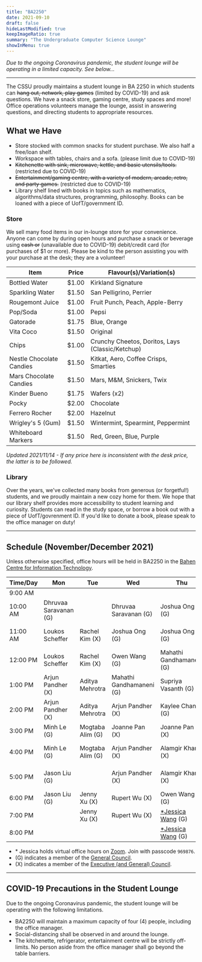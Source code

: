 ```yaml
---
title: "BA2250"
date: 2021-09-10
draft: false
hideLastModified: true
keepImageRatio: true
summary: "The Undergraduate Computer Science Lounge"
showInMenu: true
---
```


_Due to the ongoing Coronavirus pandemic, the student lounge will be operating in a limited capacity. See below..._

---

The CSSU proudly maintains a student lounge in BA 2250 in which students can ~~hang out, network, play games~~ (limited by COVID-19) and ask questions. We have a snack store, gaming centre, study spaces and more! Office operations volunteers manage the lounge, assist in answering questions, and directing students to appropriate resources.

## What we Have

- Store stocked with common snacks for student purchase. We also half a free/loan shelf.
- Workspace with tables, chairs and a sofa. (please limit due to COVID-19)
- ~~Kitchenette with sink, microwave, kettle, and basic utensils/tools.~~ (restricted due to COVID-19)
- ~~Entertainment/gaming centre, with a variety of modern, arcade, retro, and party games.~~ (restricted due to COVID-19)
- Library shelf lined with books in topics such as mathematics, algorithms/data structures, programming, philosophy. Books can be loaned with a piece of UofT/government ID.

### Store

We sell many food items in our in-lounge store for your convenience. Anyone can come by during open hours and purchase a snack or beverage using ~~cash or~~ (unavailable due to COVID-19) debit/credit card (for purchases of $1 or more). Please be kind to the person assisting you with your purchase at the desk; they are a volunteer!

| Item                     | Price | Flavour(s)/Variation(s)                          |
| ------------------------ | ----- | ------------------------------------------------ |
| Bottled Water            | $1.00 | Kirkland Signature                               |
| Sparkling Water          | $1.50 | San Pelligrino, Perrier                          |
| Rougemont Juice          | $1.00 | Fruit Punch, Peach, Apple-Berry                  |
| Pop/Soda                 | $1.00 | Pepsi                                            |
| Gatorade                 | $1.75 | Blue, Orange                                     |
| Vita Coco                | $1.50 | Original                                         |
| Chips                    | $1.00 | Crunchy Cheetos, Doritos, Lays (Classic/Ketchup) |
| Nestle Chocolate Candies | $1.50 | Kitkat, Aero, Coffee Crisps, Smarties            |
| Mars Chocolate Candies   | $1.50 | Mars, M&M, Snickers, Twix                        |
| Kinder Bueno             | $1.75 | Wafers (x2)                                      |
| Pocky                    | $2.00 | Chocolate                                        |
| Ferrero Rocher           | $2.00 | Hazelnut                                         |
| Wrigley's 5 (Gum)        | $1.50 | Wintermint, Spearmint, Peppermint                |
| Whiteboard Markers       | $1.50 | Red, Green, Blue, Purple                         |

_Updated 2021/11/14 - If any price here is inconsistent with the desk price, the latter is to be followed._

### Library

Over the years, we've collected many books from generous (or forgetful!) students, and we proudly maintain a new cozy home for them. We hope that our library shelf provides more accessibility to student learning and curiosity. Students can read in the study space, or borrow a book out with a piece of UofT/govrenment ID. If you'd like to donate a book, please speak to the office manager on duty!

---

## Schedule (November/December 2021)

Unless otherwise specified, office hours will be held in BA2250 in the [Bahen Centre for Information Technology](https://goo.gl/maps/16JTD3pr2KKMkCTE7).

| Time/Day | Mon                   | Tue              | Wed                      | Thu                                                         | Fri                 |
| -------- | --------------------- | ---------------- | ------------------------ | ----------------------------------------------------------- | ------------------- |
| 9:00 AM  |                       |                  |                          |                                                             |                     |
| 10:00 AM | Dhruvaa Saravanan (G) |                  | Dhruvaa Saravanan (G)    | Joshua Ong (G)                                              | Akiki Liang (G)     |
| 11:00 AM | Loukos Scheffer       | Rachel Kim (X)   | Joshua Ong (G)           | Joshua Ong (G)                                              | Akiki Liang (G)     |
| 12:00 PM | Loukos Scheffer       | Rachel Kim (X)   | Owen Wang (G)            | Mahathi Gandhamaneni (G)                                    | Supriya Vasanth (G) |
| 1:00 PM  | Arjun Pandher (X)     | Aditya Mehrotra  | Mahathi Gandhamaneni (G) | Supriya Vasanth (G)                                         |                     |
| 2:00 PM  | Arjun Pandher (X)     | Aditya Mehrotra  | Arjun Pandher (X)        | Kaylee Chan (G)                                             |                     |
| 3:00 PM  | Minh Le (G)           | Mogtaba Alim (G) | Joanne Pan (X)           | Joanne Pan (X)                                              |                     |
| 4:00 PM  | Minh Le (G)           | Mogtaba Alim (G) | Arjun Pandher (X)        | Alamgir Khan (X)                                            | Kaylee Chan (G)     |
| 5:00 PM  | Jason Liu (G)         |                  | Arjun Pandher (X)        | Alamgir Khan (X)                                            | Arjun Pandher (X)   |
| 6:00 PM  | Jason Liu (G)         | Jenny Xu (X)     | Rupert Wu (X)            | Owen Wang (G)                                               |                     |
| 7:00 PM  |                       | Jenny Xu (X)     | Rupert Wu (X)            | [\*Jessica Wang](https://utoronto.zoom.us/j/4910041355) (G) |                     |
| 8:00 PM  |                       |                  |                          | [\*Jessica Wang](https://utoronto.zoom.us/j/4910041355) (G) |                     |

- \* Jessica holds virtual office hours on [Zoom](https://utoronto.zoom.us/j/4910041355). Join with passcode `969876`.
- (G) indicates a member of the [General Council](/about).
- (X) indicates a member of the [Executive (and General) Council](/about).

---

## COVID-19 Precautions in the Student Lounge

Due to the ongoing Coronavirus pandemic, the student lounge will be operating with the following limitations.

- BA2250 will maintain a maximum capacity of four (4) people, including the office manager.
- Social-distancing shall be observed in and around the lounge.
- The kitchenette, refrigerator, entertainment centre will be strictly off-limits. No person aside from the office manager shall go beyond the table barriers.
